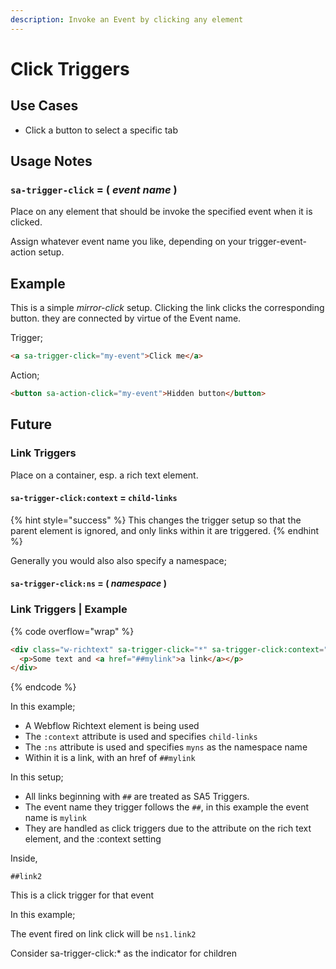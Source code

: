 ```yaml
---
description: Invoke an Event by clicking any element
---
```


# Click Triggers

## Use Cases&#x20;

* Click a button to select a specific tab &#x20;

## Usage Notes&#x20;

### `sa-trigger-click` = ( _event name_ )&#x20;

Place on any element that should be invoke the specified event when it is clicked. &#x20;

Assign whatever event name you like, depending on your trigger-event-action setup.&#x20;

## Example &#x20;

This is a simple _mirror-click_ setup.  Clicking the link clicks the corresponding button.  they are connected by virtue of the Event name.&#x20;

Trigger;

```html
<a sa-trigger-click="my-event">Click me</a>
```

Action;

```html
<button sa-action-click="my-event">Hidden button</button>
```

## Future&#x20;

### Link Triggers&#x20;

Place on a container, esp. a rich text element.&#x20;

#### `sa-trigger-click:context` = `child-links`&#x20;

{% hint style="success" %}
This changes the trigger setup so that the parent element is ignored, and only links within it are triggered.&#x20;
{% endhint %}

Generally you would also also specify a namespace;&#x20;

#### `sa-trigger-click:ns` = ( _namespace_ )&#x20;

### Link Triggers | Example&#x20;

{% code overflow="wrap" %}
```html
<div class="w-richtext" sa-trigger-click="*" sa-trigger-click:context="child-links" sa-trigger-click:ns="myns">
  <p>Some text and <a href="##mylink">a link</a></p> 
</div>
```
{% endcode %}

In this example;

* A Webflow Richtext element is being used&#x20;
* The `:context` attribute is used and specifies `child-links`&#x20;
* The `:ns` attribute is used and specifies `myns` as the namespace name&#x20;
* Within it is a link, with an href of `##mylink`&#x20;

In this setup;&#x20;

* All links beginning with `##` are treated as SA5 Triggers.&#x20;
* The event name they trigger follows the `##`, in this example the event name is `mylink`&#x20;
* They are handled as click triggers due to the attribute on the rich text element, and the :context setting&#x20;

Inside,&#x20;

`##link2`&#x20;

This is a click trigger for that event&#x20;

In this example;&#x20;

The event fired on link click will be `ns1.link2` &#x20;



Consider sa-trigger-click:\*   as the indicator for children&#x20;











